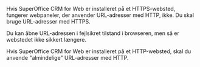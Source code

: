 <!-- markdownlint-disable-file MD041 -->
Hvis SuperOffice CRM for Web er installeret på et HTTPS-websted, fungerer webpaneler, der anvender URL-adresser med HTTP, ikke. Du skal bruge URL-adresser med HTTPS.

Du kan åbne URL-adressen i fejlsikret tilstand i browseren, men så er webstedet ikke sikkert længere.

Hvis SuperOffice CRM for Web er installeret på et HTTP-websted, skal du anvende "almindelige" URL-adresser med HTTP.
